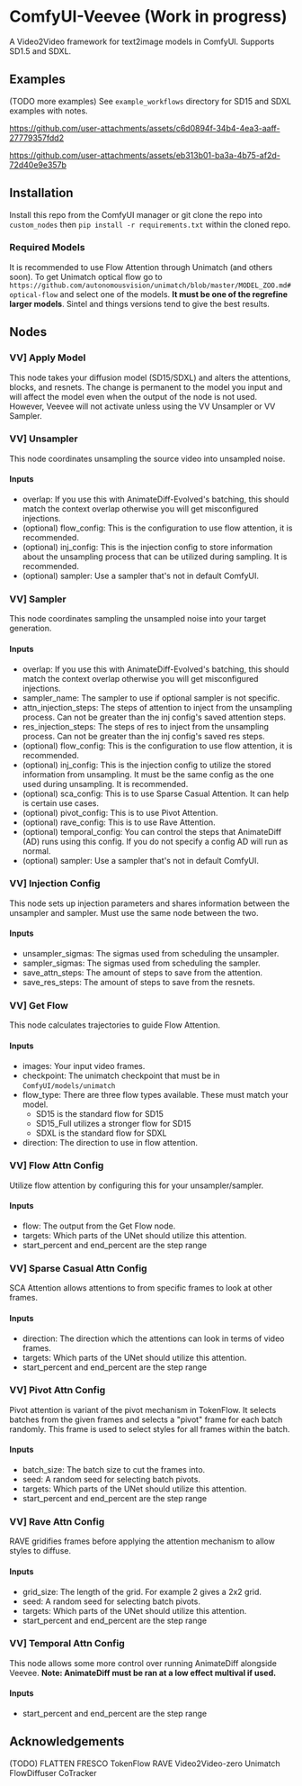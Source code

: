 # ComfyUI-Veevee (Work in progress)

A Video2Video framework for text2image models in ComfyUI. Supports SD1.5 and SDXL.

## Examples
(TODO more examples)
See `example_workflows` directory for SD15 and SDXL examples with notes.

https://github.com/user-attachments/assets/c6d0894f-34b4-4ea3-aaff-27779357fdd2


https://github.com/user-attachments/assets/eb313b01-ba3a-4b75-af2d-72d40e9e357b


## Installation 
Install this repo from the ComfyUI manager or git clone the repo into `custom_nodes` then `pip install -r requirements.txt` within the cloned repo.

### Required Models
It is recommended to use Flow Attention through Unimatch (and others soon). 
To get Unimatch optical flow go to `https://github.com/autonomousvision/unimatch/blob/master/MODEL_ZOO.md#optical-flow` and select one of the models. **It must be one of the regrefine larger models**.
Sintel and things versions tend to give the best results.
  
## Nodes

### VV] Apply Model
This node takes your diffusion model (SD15/SDXL) and alters the attentions, blocks, and resnets.
The change is permanent to the model you input and will affect the model even when the output of the node is not used.
However, Veevee will not activate unless using the VV Unsampler or VV Sampler.

### VV] Unsampler
This node coordinates unsampling the source video into unsampled noise.

#### Inputs
* overlap: If you use this with AnimateDiff-Evolved's batching, this should match the context overlap otherwise you will get misconfigured injections.
* (optional) flow_config: This is the configuration to use flow attention, it is recommended.
* (optional) inj_config: This is the injection config to store information about the unsampling process that can be utilized during sampling. It is recommended.
* (optional) sampler: Use a sampler that's not in default ComfyUI.

### VV] Sampler
This node coordinates sampling the unsampled noise into your target generation.

#### Inputs
* overlap: If you use this with AnimateDiff-Evolved's batching, this should match the context overlap otherwise you will get misconfigured injections.
* sampler_name: The sampler to use if optional sampler is not specific.
* attn_injection_steps: The steps of attention to inject from the unsampling process. Can not be greater than the inj config's saved attention steps.
* res_injection_steps: The steps of res to inject from the unsampling process. Can not be greater than the inj config's saved res steps.
* (optional) flow_config: This is the configuration to use flow attention, it is recommended.
* (optional) inj_config: This is the injection config to utilize the stored information from unsampling. It must be the same config as the one used during unsampling. It is recommended.
* (optional) sca_config: This is to use Sparse Casual Attention. It can help is certain use cases.
* (optional) pivot_config: This is to use Pivot Attention.
* (optional) rave_config: This is to use Rave Attention.
* (optional) temporal_config: You can control the steps that AnimateDiff (AD) runs using this config. If you do not specify a config AD will run as normal.
* (optional) sampler: Use a sampler that's not in default ComfyUI.

### VV] Injection Config
This node sets up injection parameters and shares information between the unsampler and sampler. Must use the same node between the two.

#### Inputs
* unsampler_sigmas: The sigmas used from scheduling the unsampler.
* sampler_sigmas: The sigmas used from scheduling the sampler.
* save_attn_steps: The amount of steps to save from the attention.
* save_res_steps: The amount of steps to save from the resnets.

### VV] Get Flow
This node calculates trajectories to guide Flow Attention.

#### Inputs
* images: Your input video frames.
* checkpoint: The unimatch checkpoint that must be in `ComfyUI/models/unimatch`
* flow_type: There are three flow types available. These must match your model.
  * SD15 is the standard flow for SD15
  * SD15_Full utilizes a stronger flow for SD15
  * SDXL is the standard flow for SDXL
* direction: The direction to use in flow attention.

### VV] Flow Attn Config
Utilize flow attention by configuring this for your unsampler/sampler.

#### Inputs
* flow: The output from the Get Flow node.
* targets: Which parts of the UNet should utilize this attention.
* start_percent and end_percent are the step range

### VV] Sparse Casual Attn Config
SCA Attention allows attentions to from specific frames to look at other frames.

#### Inputs
* direction: The direction which the attentions can look in terms of video frames.
* targets: Which parts of the UNet should utilize this attention.
* start_percent and end_percent are the step range

### VV] Pivot Attn Config
Pivot attention is variant of the pivot mechanism in TokenFlow.
It selects batches from the given frames and selects a "pivot" frame for each batch randomly.
This frame is used to select styles for all frames within the batch.

#### Inputs
* batch_size: The batch size to cut the frames into.
* seed: A random seed for selecting batch pivots.
* targets: Which parts of the UNet should utilize this attention.
* start_percent and end_percent are the step range

### VV] Rave Attn Config
RAVE gridifies frames before applying the attention mechanism to allow styles to diffuse.

#### Inputs
* grid_size: The length of the grid. For example 2 gives a 2x2 grid.
* seed: A random seed for selecting batch pivots.
* targets: Which parts of the UNet should utilize this attention.
* start_percent and end_percent are the step range

### VV] Temporal Attn Config
This node allows some more control over running AnimateDiff alongside Veevee.
**Note: AnimateDiff must be ran at a low effect multival if used.**

#### Inputs
* start_percent and end_percent are the step range

## Acknowledgements
(TODO)
FLATTEN
FRESCO
TokenFlow
RAVE
Video2Video-zero
Unimatch
FlowDiffuser
CoTracker
